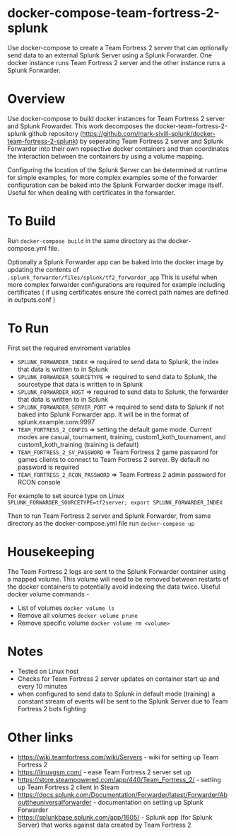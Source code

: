 # docker-compose-team-fortress-2-splunk

Use docker-compose to create a Team Fortress 2 server that can optionally send data to an external Splunk Server using a Splunk Forwarder. One docker instance runs Team Fortress 2 server and the other instance runs a Splunk Forwarder.

# Overview

Use docker-compose to build docker instances for Team Fortress 2 server and Splunk Frowarder. This work decomposes the docker-team-fortress-2-splunk github repository (https://github.com/mark-sivill-splunk/docker-team-fortress-2-splunk) by seperating Team Fortress 2 server and Splunk Forwarder into their own repsective docker containers and then coordinates the interaction between the containers by using a volume mapping. 

Configuring the location of the Splunk Server can be determined at runtime for simple examples, for more complex examples some of the forwarder configuration can be baked into the Splunk Forwarder docker image itself. Useful for when dealing with certificates in the forwarder.

# To Build

Run ```docker-compose build``` in the same directory as the docker-compose.yml file.

Optionally a Splunk Forwarder app can be baked into the docker image by updating the contents of ```.splunk_forwarder/files/splunk/tf2_forwarder_app```
This is useful when more complex forwarder configurations are required for example including certificates ( if using certificates ensure the correct path names are defined in outputs.conf )

# To Run

First set the required enviroment variables

- ```SPLUNK_FORWARDER_INDEX``` => required to send data to Splunk, the index that data is written to in Splunk
- ```SPLUNK_FORWARDER_SOURCETYPE``` => required to send data to Splunk, the sourcetype that data is written to in Splunk 
- ```SPLUNK_FORWARDER_HOST``` => required to send data to Splunk, the forwarder that data is written to in Splunk
- ```SPLUNK_FORWARDER_SERVER_PORT``` => required to send data to Splunk if not baked into Splunk Forwarder app. It will be in the format of splunk.example.com:9997
- ```TEAM_FORTRESS_2_CONFIG``` => setting the default game mode. Current modes are casual, tournament, training, custom1_koth_tournament, and custom1_koth_training (training is default)
- ```TEAM_FORTRESS_2_SV_PASSWORD``` => Team Fortress 2 game password for games clients to connect to Team Fortress 2 server. By default no password is required
- ```TEAM_FORTRESS_2_RCON_PASSWORD```  => Team Fortress 2 admin password for RCON console

For example to set source type on Linux
```SPLUNK_FORWARDER_SOURCETYPE=tf2server; export SPLUNK_FORWARDER_INDEX```

Then to run Team Fortress 2 server and Splunk Forwarder, from same directory as the docker-compose.yml file run ```docker-compose up```

# Housekeeping

The Team Fortress 2 logs are sent to the Splunk Forwarder container using a mapped volume. This volume will need to be removed between restarts of the docker containers to potentially avoid indexing the data twice. Useful docker volume commands -

- List of volumes ```docker volume ls```
- Remove all volumes ```docker volume prune```
- Remove specific volume ```docker volume rm <volume>```

# Notes

* Tested on Linux host
* Checks for Team Fortress 2 server updates on container start up and every 10 minutes
* when configured to send data to Splunk in default mode (training) a constant stream of events will be sent to the Splunk Server due to Team Fortress 2 bots fighting

# Other links

- https://wiki.teamfortress.com/wiki/Servers - wiki for setting up Team Fortress 2
- https://linuxgsm.com/ - ease Team Fortress 2 server set up
- https://store.steampowered.com/app/440/Team_Fortress_2/ - setting up Team Fortress 2 client in Steam
- https://docs.splunk.com/Documentation/Forwarder/latest/Forwarder/Abouttheuniversalforwarder - documentation on setting up Splunk Forwarder
- https://splunkbase.splunk.com/app/1605/ - Splunk app (for Splunk Server) that works against data created by Team Fortress 2
